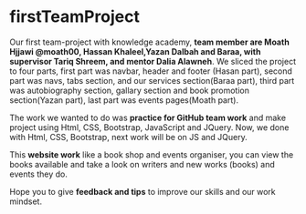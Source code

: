# firstTeamProject

Our first team-project with knowledge academy, **team member are Moath Hjjawi @moath00, Hassan Khaleel,Yazan Dalbah and Baraa, with supervisor Tariq Shreem, and mentor Dalia Alawneh**. We sliced the project to four parts, first part was navbar, header and footer (Hasan part),  second part was navs, tabs section, and our services section(Baraa part), third part was autobiography section, gallary section and book promotion section(Yazan part), last part was events pages(Moath part).

The work we wanted to do was **practice for GitHub team work** and make project using Html, CSS, Bootstrap, JavaScript and JQuery. Now, we done with Html, CSS, Bootstrap, next work will be on JS and JQuery.

This **website work** like a book shop and events organiser, you can view the books available and take a look on writers and new works (books) and events they do.

Hope you to give **feedback and tips** to improve our skills and our work mindset.
